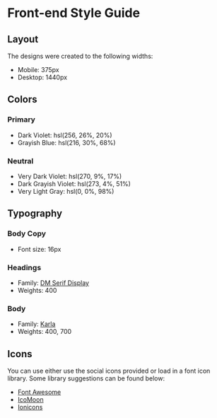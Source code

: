 # Front-end Style Guide

## Layout

The designs were created to the following widths:

- Mobile: 375px
- Desktop: 1440px

## Colors


### Primary

- Dark Violet: hsl(256, 26%, 20%)
- Grayish Blue: hsl(216, 30%, 68%)

### Neutral

- Very Dark Violet: hsl(270, 9%, 17%)
- Dark Grayish Violet: hsl(273, 4%, 51%)
- Very Light Gray: hsl(0, 0%, 98%)

## Typography

### Body Copy

- Font size: 16px

### Headings

- Family: [DM Serif Display](https://fonts.google.com/specimen/DM+Serif+Display)
- Weights: 400



### Body

- Family: [Karla](https://fonts.google.com/specimen/Karla)
- Weights: 400, 700

## Icons

You can use either use the social icons provided or load in a font icon library. Some library suggestions can be found below:

- [Font Awesome](https://fontawesome.com)
- [IcoMoon](https://icomoon.io)
- [Ionicons](https://ionicons.com)
